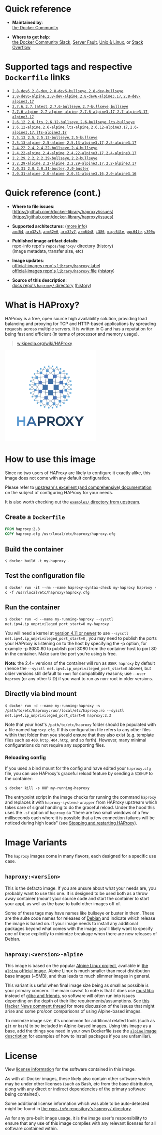 <!--

********************************************************************************

WARNING:

    DO NOT EDIT "haproxy/README.md"

    IT IS AUTO-GENERATED

    (from the other files in "haproxy/" combined with a set of templates)

********************************************************************************

-->

# Quick reference

-	**Maintained by**:  
	[the Docker Community](https://github.com/docker-library/haproxy)

-	**Where to get help**:  
	[the Docker Community Slack](https://dockr.ly/comm-slack), [Server Fault](https://serverfault.com/help/on-topic), [Unix & Linux](https://unix.stackexchange.com/help/on-topic), or [Stack Overflow](https://stackoverflow.com/help/on-topic)

# Supported tags and respective `Dockerfile` links

-	[`2.8-dev6`, `2.8-dev`, `2.8-dev6-bullseye`, `2.8-dev-bullseye`](https://github.com/docker-library/haproxy/blob/b8c3d54e118f694d0a06ce94d8f83a0a2cad5c56/2.8/Dockerfile)
-	[`2.8-dev6-alpine`, `2.8-dev-alpine`, `2.8-dev6-alpine3.17`, `2.8-dev-alpine3.17`](https://github.com/docker-library/haproxy/blob/b8c3d54e118f694d0a06ce94d8f83a0a2cad5c56/2.8/alpine/Dockerfile)
-	[`2.7.6`, `2.7`, `latest`, `2.7.6-bullseye`, `2.7-bullseye`, `bullseye`](https://github.com/docker-library/haproxy/blob/3e8ddb695fb46f902afea21ce0de1d481c1c71ab/2.7/Dockerfile)
-	[`2.7.6-alpine`, `2.7-alpine`, `alpine`, `2.7.6-alpine3.17`, `2.7-alpine3.17`, `alpine3.17`](https://github.com/docker-library/haproxy/blob/3e8ddb695fb46f902afea21ce0de1d481c1c71ab/2.7/alpine/Dockerfile)
-	[`2.6.12`, `2.6`, `lts`, `2.6.12-bullseye`, `2.6-bullseye`, `lts-bullseye`](https://github.com/docker-library/haproxy/blob/791843a38289bd3b5238715cbe6ed993214b2d73/2.6/Dockerfile)
-	[`2.6.12-alpine`, `2.6-alpine`, `lts-alpine`, `2.6.12-alpine3.17`, `2.6-alpine3.17`, `lts-alpine3.17`](https://github.com/docker-library/haproxy/blob/791843a38289bd3b5238715cbe6ed993214b2d73/2.6/alpine/Dockerfile)
-	[`2.5.13`, `2.5`, `2.5.13-bullseye`, `2.5-bullseye`](https://github.com/docker-library/haproxy/blob/8bb4f9f4a41b5c3531a6cb4a070c25be7a254ccd/2.5/Dockerfile)
-	[`2.5.13-alpine`, `2.5-alpine`, `2.5.13-alpine3.17`, `2.5-alpine3.17`](https://github.com/docker-library/haproxy/blob/8bb4f9f4a41b5c3531a6cb4a070c25be7a254ccd/2.5/alpine/Dockerfile)
-	[`2.4.22`, `2.4`, `2.4.22-bullseye`, `2.4-bullseye`](https://github.com/docker-library/haproxy/blob/010b099f11c898314bf1e3c90c19ed3bf6cc89e2/2.4/Dockerfile)
-	[`2.4.22-alpine`, `2.4-alpine`, `2.4.22-alpine3.17`, `2.4-alpine3.17`](https://github.com/docker-library/haproxy/blob/010b099f11c898314bf1e3c90c19ed3bf6cc89e2/2.4/alpine/Dockerfile)
-	[`2.2.29`, `2.2`, `2.2.29-bullseye`, `2.2-bullseye`](https://github.com/docker-library/haproxy/blob/a341c5a4894f4f8194a5b05076767688d85d369d/2.2/Dockerfile)
-	[`2.2.29-alpine`, `2.2-alpine`, `2.2.29-alpine3.17`, `2.2-alpine3.17`](https://github.com/docker-library/haproxy/blob/a341c5a4894f4f8194a5b05076767688d85d369d/2.2/alpine/Dockerfile)
-	[`2.0.31`, `2.0`, `2.0.31-buster`, `2.0-buster`](https://github.com/docker-library/haproxy/blob/1842f4392f605e9f944c7f55415ddfc828301a31/2.0/Dockerfile)
-	[`2.0.31-alpine`, `2.0-alpine`, `2.0.31-alpine3.16`, `2.0-alpine3.16`](https://github.com/docker-library/haproxy/blob/1842f4392f605e9f944c7f55415ddfc828301a31/2.0/alpine/Dockerfile)

# Quick reference (cont.)

-	**Where to file issues**:  
	[https://github.com/docker-library/haproxy/issues](https://github.com/docker-library/haproxy/issues)

-	**Supported architectures**: ([more info](https://github.com/docker-library/official-images#architectures-other-than-amd64))  
	[`amd64`](https://hub.docker.com/r/amd64/haproxy/), [`arm32v5`](https://hub.docker.com/r/arm32v5/haproxy/), [`arm32v6`](https://hub.docker.com/r/arm32v6/haproxy/), [`arm32v7`](https://hub.docker.com/r/arm32v7/haproxy/), [`arm64v8`](https://hub.docker.com/r/arm64v8/haproxy/), [`i386`](https://hub.docker.com/r/i386/haproxy/), [`mips64le`](https://hub.docker.com/r/mips64le/haproxy/), [`ppc64le`](https://hub.docker.com/r/ppc64le/haproxy/), [`s390x`](https://hub.docker.com/r/s390x/haproxy/)

-	**Published image artifact details**:  
	[repo-info repo's `repos/haproxy/` directory](https://github.com/docker-library/repo-info/blob/master/repos/haproxy) ([history](https://github.com/docker-library/repo-info/commits/master/repos/haproxy))  
	(image metadata, transfer size, etc)

-	**Image updates**:  
	[official-images repo's `library/haproxy` label](https://github.com/docker-library/official-images/issues?q=label%3Alibrary%2Fhaproxy)  
	[official-images repo's `library/haproxy` file](https://github.com/docker-library/official-images/blob/master/library/haproxy) ([history](https://github.com/docker-library/official-images/commits/master/library/haproxy))

-	**Source of this description**:  
	[docs repo's `haproxy/` directory](https://github.com/docker-library/docs/tree/master/haproxy) ([history](https://github.com/docker-library/docs/commits/master/haproxy))

# What is HAProxy?

HAProxy is a free, open source high availability solution, providing load balancing and proxying for TCP and HTTP-based applications by spreading requests across multiple servers. It is written in C and has a reputation for being fast and efficient (in terms of processor and memory usage).

> [wikipedia.org/wiki/HAProxy](https://en.wikipedia.org/wiki/HAProxy)

![logo](https://raw.githubusercontent.com/docker-library/docs/4da3e2446a4c257c3a32faac6256bee81f770316/haproxy/logo.png)

# How to use this image

Since no two users of HAProxy are likely to configure it exactly alike, this image does not come with any default configuration.

Please refer to [upstream's excellent (and comprehensive) documentation](https://docs.haproxy.org/) on the subject of configuring HAProxy for your needs.

It is also worth checking out the [`examples/` directory from upstream](http://git.haproxy.org/?p=haproxy-2.3.git;a=tree;f=examples).

## Create a `Dockerfile`

```dockerfile
FROM haproxy:2.3
COPY haproxy.cfg /usr/local/etc/haproxy/haproxy.cfg
```

## Build the container

```console
$ docker build -t my-haproxy .
```

## Test the configuration file

```console
$ docker run -it --rm --name haproxy-syntax-check my-haproxy haproxy -c -f /usr/local/etc/haproxy/haproxy.cfg
```

## Run the container

```console
$ docker run -d --name my-running-haproxy --sysctl net.ipv4.ip_unprivileged_port_start=0 my-haproxy
```

You will need a kernel at [version 4.11 or newer](https://github.com/moby/moby/issues/8460#issuecomment-312459310) to use `--sysctl net.ipv4.ip_unprivileged_port_start=0` , you may need to publish the ports your HAProxy is listening on to the host by specifying the -p option, for example -p 8080:80 to publish port 8080 from the container host to port 80 in the container. Make sure the port you're using is free.

**Note:** the 2.4+ versions of the container will run as `USER haproxy` by default (hence the `--sysctl net.ipv4.ip_unprivileged_port_start=0` above), but older versions still default to `root` for compatibility reasons; use `--user haproxy` (or any other UID) if you want to run as non-root in older versions.

## Directly via bind mount

```console
$ docker run -d --name my-running-haproxy -v /path/to/etc/haproxy:/usr/local/etc/haproxy:ro --sysctl net.ipv4.ip_unprivileged_port_start=0 haproxy:2.3
```

Note that your host's `/path/to/etc/haproxy` folder should be populated with a file named `haproxy.cfg`. If this configuration file refers to any other files within that folder then you should ensure that they also exist (e.g. template files such as `400.http`, `404.http`, and so forth). However, many minimal configurations do not require any supporting files.

### Reloading config

If you used a bind mount for the config and have edited your `haproxy.cfg` file, you can use HAProxy's graceful reload feature by sending a `SIGHUP` to the container:

```console
$ docker kill -s HUP my-running-haproxy
```

The entrypoint script in the image checks for running the command `haproxy` and replaces it with `haproxy-systemd-wrapper` from HAProxy upstream which takes care of signal handling to do the graceful reload. Under the hood this uses the `-sf` option of `haproxy` so "there are two small windows of a few milliseconds each where it is possible that a few connection failures will be noticed during high loads" (see [Stopping and restarting HAProxy](http://www.haproxy.org/download/2.3/doc/management.txt)).

# Image Variants

The `haproxy` images come in many flavors, each designed for a specific use case.

## `haproxy:<version>`

This is the defacto image. If you are unsure about what your needs are, you probably want to use this one. It is designed to be used both as a throw away container (mount your source code and start the container to start your app), as well as the base to build other images off of.

Some of these tags may have names like bullseye or buster in them. These are the suite code names for releases of [Debian](https://wiki.debian.org/DebianReleases) and indicate which release the image is based on. If your image needs to install any additional packages beyond what comes with the image, you'll likely want to specify one of these explicitly to minimize breakage when there are new releases of Debian.

## `haproxy:<version>-alpine`

This image is based on the popular [Alpine Linux project](https://alpinelinux.org), available in [the `alpine` official image](https://hub.docker.com/_/alpine). Alpine Linux is much smaller than most distribution base images (~5MB), and thus leads to much slimmer images in general.

This variant is useful when final image size being as small as possible is your primary concern. The main caveat to note is that it does use [musl libc](https://musl.libc.org) instead of [glibc and friends](https://www.etalabs.net/compare_libcs.html), so software will often run into issues depending on the depth of their libc requirements/assumptions. See [this Hacker News comment thread](https://news.ycombinator.com/item?id=10782897) for more discussion of the issues that might arise and some pro/con comparisons of using Alpine-based images.

To minimize image size, it's uncommon for additional related tools (such as `git` or `bash`) to be included in Alpine-based images. Using this image as a base, add the things you need in your own Dockerfile (see the [`alpine` image description](https://hub.docker.com/_/alpine/) for examples of how to install packages if you are unfamiliar).

# License

View [license information](http://www.haproxy.org/download/1.5/doc/LICENSE) for the software contained in this image.

As with all Docker images, these likely also contain other software which may be under other licenses (such as Bash, etc from the base distribution, along with any direct or indirect dependencies of the primary software being contained).

Some additional license information which was able to be auto-detected might be found in [the `repo-info` repository's `haproxy/` directory](https://github.com/docker-library/repo-info/tree/master/repos/haproxy).

As for any pre-built image usage, it is the image user's responsibility to ensure that any use of this image complies with any relevant licenses for all software contained within.
